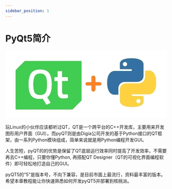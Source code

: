```yaml
---
sidebar_position: 1
---
```


# PyQt5简介

![intro1](./img/pyqt5_intro/intro1.png)

玩Linux的小伙伴应该都听过QT，QT是一个跨平台的C++开发库，主要用来开发图形用户界面（GUI）。而pyQT则是由Digia公司开发的基于Python接口的QT框架，由一系列Python模块组成，简单来说就是用Python编程开发GUI。

人生苦短，pyQT的的优势是保留了QT底层运行效率同时提高了开发效率，不需要再去C++编程，只要你懂Python, 再搭配QT Designer（QT的可视化界面编程软件）即可轻松地打造自己的GUI。

pyQT5的“5”是版本号，不向下兼容，是目前市面上最流行，资料最丰富的版本。希望本章教程能让你快速熟悉如何开发pyQT5并部署到核桃派。